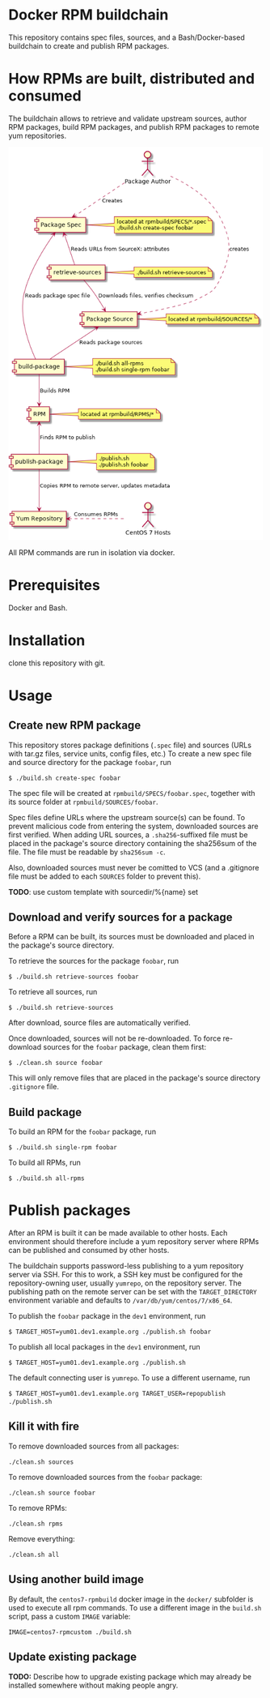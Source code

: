# Docker RPM buildchain

This repository contains spec files, sources, and a Bash/Docker-based buildchain
to create and publish RPM packages.

# How RPMs are built, distributed and consumed

The buildchain allows to retrieve and validate upstream sources, author RPM
packages, build RPM packages, and publish RPM packages to remote yum
repositories.

![Design](docs/design.png "Design")

All RPM commands are run in isolation via docker.

# Prerequisites

Docker and Bash.

# Installation

clone this repository with git.

# Usage

## Create new RPM package

This repository stores package definitions (`.spec` file) and sources (URLs with
tar.gz files, service units, config files, etc.)  To create a new spec file and
source directory for the package `foobar`, run

    $ ./build.sh create-spec foobar

The spec file will be created at `rpmbuild/SPECS/foobar.spec`, together with its
source folder at `rpmbuild/SOURCES/foobar`.

Spec files define URLs where the upstream source(s) can be found.  To prevent
malicious code from entering the system, downloaded sources are first
verified.   When adding URL sources, a `.sha256`-suffixed file must be placed in
the package's source directory containing the sha256sum of the file.  The file
must be readable by `sha256sum -c`.

Also, downloaded sources must never be comitted to VCS (and a .gitignore file
must be added to each `SOURCES` folder to prevent this).

**TODO**: use custom template with sourcedir/%{name} set

## Download and verify sources for a package

Before a RPM can be built, its sources must be downloaded and placed in the
package's source directory.

To retrieve the sources for the package `foobar`, run

    $ ./build.sh retrieve-sources foobar

To retrieve all sources, run

    $ ./build.sh retrieve-sources

After download, source files are automatically verified.

Once downloaded, sources will not be re-downloaded.  To force re-download
sources for the `foobar` package, clean them first:

    $ ./clean.sh source foobar

This will only remove files that are placed in the package's source directory
`.gitignore` file.

## Build package

To build an RPM for the `foobar` package, run

    $ ./build.sh single-rpm foobar

To build all RPMs, run

    $ ./build.sh all-rpms

# Publish packages

After an RPM is built it can be made available to other hosts.  Each environment
should therefore include a yum repository server where RPMs can be published and
consumed by other hosts.

The buildchain supports password-less publishing to a yum repository server via
SSH.  For this to work, a SSH key must be configured for the repository-owning
user, usually `yumrepo`, on the repository server.  The publishing path on the
remote server can be set with the `TARGET_DIRECTORY` environment variable and
defaults to `/var/db/yum/centos/7/x86_64`.

To publish the `foobar` package in the `dev1` environment, run

    $ TARGET_HOST=yum01.dev1.example.org ./publish.sh foobar

To publish all local packages in the `dev1` environment, run

    $ TARGET_HOST=yum01.dev1.example.org ./publish.sh

The default connecting user is `yumrepo`.  To use a different username, run

    $ TARGET_HOST=yum01.dev1.example.org TARGET_USER=repopublish ./publish.sh

## Kill it with fire

To remove downloaded sources from all packages:

    ./clean.sh sources

To remove downloaded sources from the `foobar` package:

    ./clean.sh source foobar

To remove RPMs:

    ./clean.sh rpms

Remove everything:

    ./clean.sh all

## Using another build image

By default, the `centos7-rpmbuild` docker image in the `docker/` subfolder is
used to execute all rpm commands.  To use a different image in the `build.sh`
script, pass a custom `IMAGE` variable:

    IMAGE=centos7-rpmcustom ./build.sh

## Update existing package

**TODO:** Describe how to upgrade existing package which may already be
installed somewhere without making people angry.

